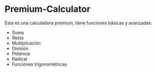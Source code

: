 # Premium-Calculator
Esta es una calculadora premium, tiene funciones básicas y avanzadas:
- Suma
- Resta
- Multiplicación
- División
- Potencia
- Radical
- Funciones trigonométricas
